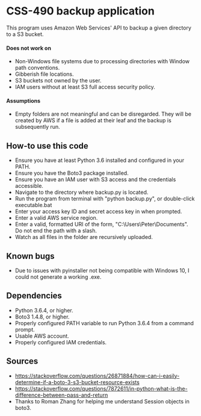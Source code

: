 CSS-490 backup application
======
This program uses Amazon Web Services' API to backup a given directory to a S3 bucket.
 
#### Does not work on
* Non-Windows file systems due to processing directories with Window path conventions.
* Gibberish file locations.
* S3 buckets not owned by the user.
* IAM users without at least S3 full access security policy.

#### Assumptions
* Empty folders are not meaningful and can be disregarded. They will be created by AWS if a file is added at their leaf and the backup
is subsequently run.
 
## How-to use this code
* Ensure you have at least Python 3.6 installed and configured in your PATH.
* Ensure you have the Boto3 package installed.
* Ensure you have an IAM user with S3 access and the credentials accessible.
* Navigate to the directory where backup.py is located.
* Run the program from terminal with "python backup.py", or double-click executable.bat
* Enter your access key ID and secret access key in when prompted.
* Enter a valid AWS service region.
* Enter a valid, formatted URI of the form, "C:\Users\Peter\Documents". Do not end the path with a slash.
* Watch as all files in the folder are recursively uploaded.

## Known bugs
* Due to issues with pyinstaller not being compatible with Windows 10, I could not generate a working .exe.
 
## Dependencies
* Python 3.6.4, or higher.
* Boto3 1.4.8, or higher.
* Properly configured PATH variable to run Python 3.6.4 from a command prompt.
* Usable AWS account.
* Properly configured IAM credentials.

## Sources
* https://stackoverflow.com/questions/26871884/how-can-i-easily-determine-if-a-boto-3-s3-bucket-resource-exists
* https://stackoverflow.com/questions/7872611/in-python-what-is-the-difference-between-pass-and-return
* Thanks to Roman Zhang for helping me understand Session objects in boto3.
